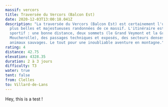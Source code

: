 ```yaml
---
massif: vercors
title: Traversée du Vercors (Balcon Est)
date: 2020-12-03T13:00:18.041Z
description: "La traversée du Vercors (Balcon Est) est certainement l'une des
  plus belles et majestueuses randonnées de ce massif. L'itinéraire est varié et
  sportif : une bonne distance, deux sommets (le Grand Veymont et la Grande
  Moucherolle), des passages techniques et exposés, des secteurs denses en
  animaux sauvages. Le tout pour une inoubliable aventure en montagne."
rating: 4
distance: 42.75
elevation: 4328.35
duration: 2 à 3 jours
difficulty: T3
water: true
tent: false
from: Clelles
to: Villard-de-Lans
---
```

Hey, this is a test !
